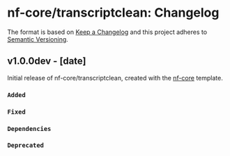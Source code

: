 # nf-core/transcriptclean: Changelog

The format is based on [Keep a Changelog](https://keepachangelog.com/en/1.0.0/)
and this project adheres to [Semantic Versioning](https://semver.org/spec/v2.0.0.html).

## v1.0.0dev - [date]

Initial release of nf-core/transcriptclean, created with the [nf-core](https://nf-co.re/) template.

### `Added`

### `Fixed`

### `Dependencies`

### `Deprecated`
